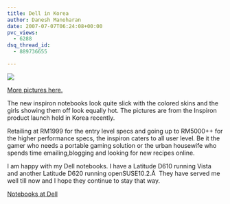 ```yaml
---
title: Dell in Korea
author: Danesh Manoharan
date: 2007-07-07T06:24:08+00:00
pvc_views:
  - 6288
dsq_thread_id:
  - 889736655

---
```

![](http://farm2.static.flickr.com/1167/744842281_25ba5da269.jpg?v=0)

[More pictures here.][1] 

The new inspiron notebooks look quite slick with the colored skins and the girls showing them off look equally hot. The pictures are from the Inspiron product launch held in Korea recently.

Retailing at RM1999 for the entry level specs and going up to RM5000++ for the higher performance specs, the inspiron caters to all user level. Be it the gamer who needs a portable gaming solution or the urban housewife who spends time emailing,blogging and looking for new recipes online.

I am happy with my Dell notebooks. I have a Latitude D610 running Vista and another Latitude D620 running openSUSE10.2.Â  They have served me well till now and I hope they continue to stay that way.

[Notebooks at Dell][2]

 [1]: http://www.flickr.com/photos/dannyportal/tags/dellinpironkorea/
 [2]: http://www1.ap.dell.com/content/products/category.aspx/notebooks?c=my&cs=mydhs1&l=en&s=dhs